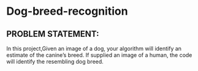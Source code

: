 # Dog-breed-recognition

PROBLEM STATEMENT:
------------------
In this project,Given an image of a dog, your algorithm will identify an estimate of the canine’s breed. If supplied an image of a human, the code will identify the resembling dog breed.
